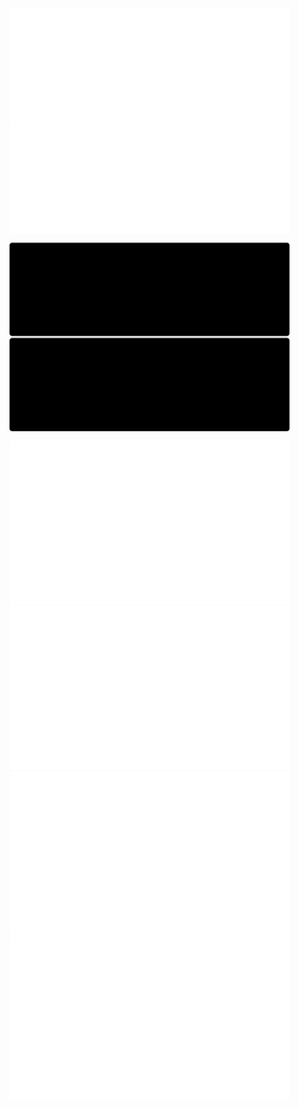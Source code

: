 <p align="center">
<img src="svg/traffic_stats.svg#gh-dark-mode-only" />
<img src="svg/traffic_stats.svg#gh-light-mode-only" />
</p>

<p align="center">
<img src="svg/streak_stats.svg#gh-dark-mode-only" />
<img src="svg/streak_stats.svg#gh-light-mode-only" />
</p>

<p align="center">
<img src="svg/language_stats.svg#gh-dark-mode-only" />
<img src="svg/language_stats.svg#gh-light-mode-only" />
<img src="svg/github_stats.svg#gh-dark-mode-only" />
<img src="svg/github_stats.svg#gh-light-mode-only" />
</p>


